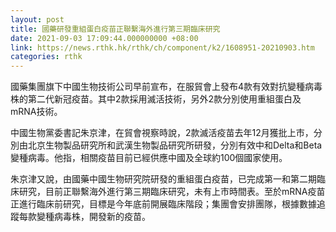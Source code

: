 ```yaml
---
layout: post
title: 國藥研發重組蛋白疫苗正聯繫海外進行第三期臨床研究
date: 2021-09-03 17:09:44.000000000 +08:00
link: https://news.rthk.hk/rthk/ch/component/k2/1608951-20210903.htm
categories: rthk
---
```


國藥集團旗下中國生物技術公司早前宣布，在服貿會上發布4款有效對抗變種病毒株的第二代新冠疫苗。其中2款採用滅活技術，另外2款分別使用重組蛋白及mRNA技術。

中國生物黨委書記朱京津，在貿會視察時說，2款滅活疫苗去年12月獲批上市，分別由北京生物製品研究所和武漢生物製品研究所研發，分別有效中和Delta和Beta變種病毒。他指，相關疫苗目前已經供應中國及全球約100個國家使用。

朱京津又說，由國藥中國生物研究院研發的重組蛋白疫苗，已完成第一和第二期臨床研究，目前正聯繫海外進行第三期臨床研究，未有上市時間表。至於mRNA疫苗正進行臨床前研究，目標是今年底前開展臨床階段；集團會安排團隊，根據數據追蹤每款變種病毒株，開發新的疫苗。
